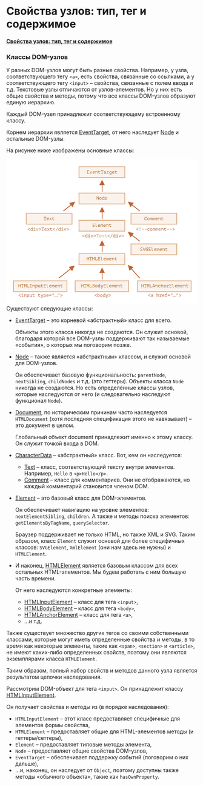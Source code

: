 # Свойства узлов: тип, тег и содержимое

#### [Свойства узлов: тип, тег и содержимое](https://learn.javascript.ru/basic-dom-node-properties)

### Классы DOM-узлов

У разных DOM-узлов могут быть разные свойства. Например, у узла, соответствующего тегу `<a>`, есть свойства, связанные со ссылками, а у соответствующего тегу `<input>` – свойства, связанные с полем ввода и т.д. Текстовые узлы отличаются от узлов-элементов. Но у них есть общие свойства и методы, потому что все классы DOM-узлов образуют единую иерархию.

Каждый DOM-узел принадлежит соответствующему встроенному классу.

Корнем иерархии является [EventTarget](https://dom.spec.whatwg.org/#eventtarget), от него наследует [Node](https://dom.spec.whatwg.org/#interface-node) и остальные DOM-узлы.

На рисунке ниже изображены основные классы:

![MainClasses](MainClasses.png)
Существуют следующие классы:

- [EventTarget](https://dom.spec.whatwg.org/#eventtarget) – это корневой «абстрактный» класс для всего.

  Объекты этого класса никогда не создаются. Он служит основой, благодаря которой все DOM-узлы поддерживают так называемые «события», о которых мы поговорим позже.

- [Node](https://dom.spec.whatwg.org/#interface-node) – также является «абстрактным» классом, и служит основой для DOM-узлов.

  Он обеспечивает базовую функциональность: `parentNode`, `nextSibling`, `childNodes` и т.д. (это геттеры). Объекты класса `Node` никогда не создаются. Но есть определённые классы узлов, которые наследуются от него (и следовательно наследуют функционал `Node`).

- [Document](https://dom.spec.whatwg.org/#interface-document), по историческим причинам часто наследуется `HTMLDocument` (хотя последняя спецификация этого не навязывает) – это документ в целом.

  Глобальный объект document принадлежит именно к этому классу. Он служит точкой входа в DOM.

- [CharacterData](https://dom.spec.whatwg.org/#interface-characterdata) – «абстрактный» класс. Вот, кем он наследуется:

  - [Text](https://dom.spec.whatwg.org/#interface-text) – класс, соответствующий тексту внутри элементов. Например, `Hello` в `<p>Hello</p>`.
  - [Comment](https://dom.spec.whatwg.org/#interface-comment) – класс для комментариев. Они не отображаются, но каждый комментарий становится членом DOM.

- [Element](https://dom.spec.whatwg.org/#interface-element) – это базовый класс для DOM-элементов.

  Он обеспечивает навигацию на уровне элементов: `nextElementSibling`, `children`. А также и методы поиска элементов: `getElementsByTagName`, `querySelector`.

  Браузер поддерживает не только HTML, но также XML и SVG. Таким образом, класс `Element` служит основой для более специфичных классов: `SVGElement`, `XmlElement` (они нам здесь не нужны) и `HTMLElement`.

- И наконец, [HTMLElement](v) является базовым классом для всех остальных HTML-элементов. Мы будем работать с ним большую часть времени.

  От него наследуются конкретные элементы:

  - [HTMLInputElement](https://html.spec.whatwg.org/multipage/forms.html#htmlinputelement) – класс для тега `<input>`,
  - [HTMLBodyElement](v) – класс для тега `<body>`,
  - [HTMLAnchorElement](https://html.spec.whatwg.org/multipage/semantics.html#htmlanchorelement) – класс для тега `<a>`,
  - …и т.д.

Также существует множество других тегов со своими собственными классами, которые могут иметь определенные свойства и методы, в то время как некоторые элементы, такие как `<span>`, `<section>` и `<article>`, не имеют каких-либо определенных свойств, поэтому они являются экземплярами класса `HTMLElement`.

Таким образом, полный набор свойств и методов данного узла является результатом цепочки наследования.

Рассмотрим DOM-объект для тега `<input>`. Он принадлежит классу [HTMLInputElement](https://html.spec.whatwg.org/multipage/forms.html#htmlinputelement).

Он получает свойства и методы из (в порядке наследования):

- `HTMLInputElement` – этот класс предоставляет специфичные для элементов формы свойства,
- `HTMLElement` – предоставляет общие для HTML-элементов методы (и геттеры/сеттеры),
- `Element` – предоставляет типовые методы элемента,
- `Node` – предоставляет общие свойства DOM-узлов,
- `EventTarget` – обеспечивает поддержку событий (поговорим о них дальше),
- …и, наконец, он наследует от `Object`, поэтому доступны также методы «обычного объекта», такие как `hasOwnProperty`.
